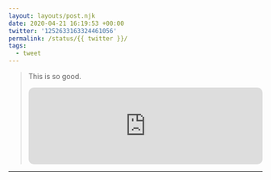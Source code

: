 ```yaml
---
layout: layouts/post.njk
date: 2020-04-21 16:19:53 +00:00
twitter: '1252633163324461056'
permalink: /status/{{ twitter }}/
tags: 
  - tweet
---
```


> This is so good. 
> 
> <iframe style="border-radius:10px" src="https://open.spotify.com/embed/album/2W7TdkIFtHWZu18aGr0Tcn?utm_source=generator&theme=0" width="100%" height="152" frameBorder="0" allowfullscreen="" allow="autoplay; clipboard-write; encrypted-media; fullscreen; picture-in-picture" loading="lazy"></iframe>

---
